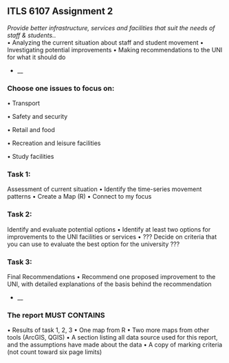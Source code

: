 ## ITLS 6107 Assignment 2
_Provide better infrastructure, services and facilities that suit the needs of staff & students._.   
•	Analyzing the current situation about staff and student movement
•	Investigating potential improvements 
•	Making recommendations to the UNI for what it should do

* __

### Choose one issues to focus on:
•	Transport

•	Safety and security

•	Retail and food

•	Recreation and leisure facilities

•	Study facilities


### Task 1:
Assessment of current situation
•	Identify the time-series movement patterns
•	Create a Map (R)
•	Connect to my focus

### Task 2:
Identify and evaluate potential options
•	Identify at least two options for improvements to the UNI facilities or services
•	??? Decide on criteria that you can use to evaluate the best option for the university ???

### Task 3:
Final Recommendations
•	Recommend one proposed improvement to the UNI, with detailed explanations of the basis behind the recommendation

* __
### The report MUST CONTAINS 
•	Results of task 1, 2, 3
•	One map from R
•	Two more maps from other tools (ArcGIS, QGIS)
•	A section listing all data source used for this report, and the assumptions have made about the data
•	A copy of marking criteria (not count toward six page limits)
